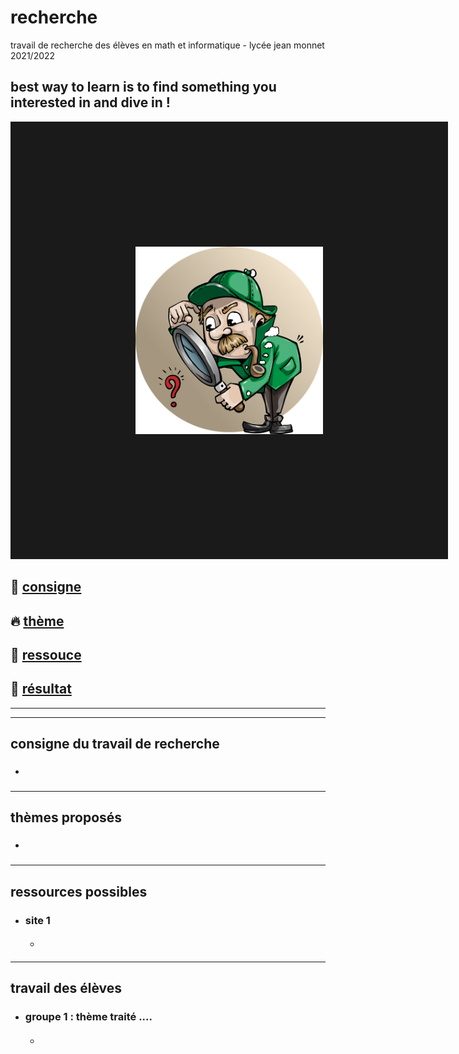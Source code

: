 # recherche
travail de recherche des élèves en math et informatique - lycée jean monnet 2021/2022

best way to learn is to find something you interested in and dive in !
-------------------------------------------------------------------------------------------------------

<a href="https://youtu.be/hB6bfw622fo" target="_blank"><img src="https://github.com/Math13Net/recherche/blob/main/recherche.png" alt="Math TS" width="300" height="300" border="200" /></a>

## 🌈 [consigne](#consigne)

## 🔥 [thème](#theme)

## 🚀 [ressouce](#ressource)

## 👋 [résultat](#resultat)


------------------------------------------------------------------------------------------------
------------------------------------------------------------------------------------------------
## <a name="consigne"></a> consigne du travail de recherche
* ### []()

---------------------------------------------------------------------------------------------------------------------------
## <a name="theme"></a> thèmes proposés
* ### []()



---------------------------------------------------------------------------------------------------------------------------
## <a name="ressource"></a> ressources possibles
* ### site 1
  * #### []()


---------------------------------------------------------------------------------------------------------------------------
## <a name="resultat"></a> travail des élèves
* ### groupe 1 : thème traité ....
  * #### []()
